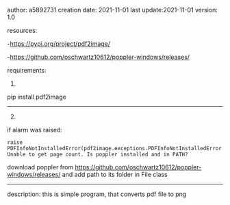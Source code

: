 author: a5892731
creation date: 2021-11-01
last update:2021-11-01
version: 1.0

resources:

-https://pypi.org/project/pdf2image/

-https://github.com/oschwartz10612/poppler-windows/releases/


requirements:

1) 
pip install pdf2image

------------------------------

2)
if alarm was raised:

    raise PDFInfoNotInstalledError(pdf2image.exceptions.PDFInfoNotInstalledError: Unable to get page count. Is poppler installed and in PATH?
    
download poppler from https://github.com/oschwartz10612/poppler-windows/releases/ and add path to its folder in File class

------------------------------

description:
this is simple program, that converts pdf file to png
